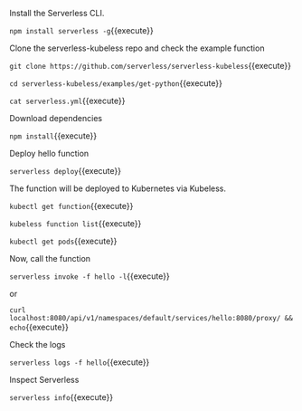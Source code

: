 Install the Serverless CLI.

`npm install serverless -g`{{execute}}

Clone the serverless-kubeless repo and check the example function

`git clone https://github.com/serverless/serverless-kubeless`{{execute}}

`cd serverless-kubeless/examples/get-python`{{execute}}

`cat serverless.yml`{{execute}}

Download dependencies

`npm install`{{execute}}

Deploy hello function

`serverless deploy`{{execute}}

The function will be deployed to Kubernetes via Kubeless.

`kubectl get function`{{execute}}

`kubeless function list`{{execute}}

`kubectl get pods`{{execute}}

Now, call the function

`serverless invoke -f hello -l`{{execute}}

or

`curl localhost:8080/api/v1/namespaces/default/services/hello:8080/proxy/ && echo`{{execute}}

Check the logs

`serverless logs -f hello`{{execute}}

Inspect Serverless

`serverless info`{{execute}}

